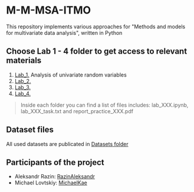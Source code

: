 # M-M-MSA-ITMO
This repository implements various approaches for "Methods and models for multivariate data analysis", written in Python

## Choose Lab 1 - 4 folder to get access to relevant materials
1. [Lab_1.](https://github.com/RazinAleksandr/M-M-MSA-ITMO/tree/main/Lab_1) Analysis of univariate random variables 
2. [Lab_2.](https://github.com/RazinAleksandr/M-M-MSA-ITMO/tree/main/Lab_2) 
3. [Lab_3.](https://github.com/RazinAleksandr/M-M-MSA-ITMO/tree/main/Lab_3)
4. [Lab_4.](https://github.com/RazinAleksandr/M-M-MSA-ITMO/tree/main/Lab_4)

>Inside each folder you can find a list of files includes: 
>lab_XXX.ipynb, lab_XXX_task.txt and report_practice_XXX.pdf

## Dataset files
All used datasets are publicated in [Datasets folder](https://github.com/RazinAleksandr/M-M-MSA-ITMO/tree/main/Datasets "This folder contains datasets description and files")

## Participants of the project
* Aleksandr Razin: [RazinAleksandr](https://github.com/RazinAleksandr)
* Michael Lovtskiy: [MichaelKae](https://github.com/MichaelKae)

